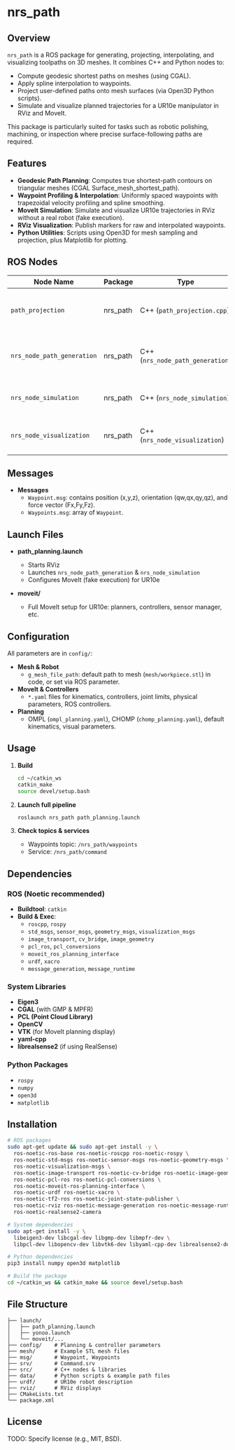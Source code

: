 # nrs_path

## Overview

`nrs_path` is a ROS package for generating, projecting, interpolating, and visualizing toolpaths on 3D meshes. It combines C++ and Python nodes to:

- Compute geodesic shortest paths on meshes (using CGAL).
- Apply spline interpolation to waypoints.
- Project user-defined paths onto mesh surfaces (via Open3D Python scripts).
- Simulate and visualize planned trajectories for a UR10e manipulator in RViz and MoveIt.

This package is particularly suited for tasks such as robotic polishing, machining, or inspection where precise surface-following paths are required.

## Features

- **Geodesic Path Planning**: Computes true shortest-path contours on triangular meshes (CGAL Surface_mesh_shortest_path).
- **Waypoint Profiling & Interpolation**: Uniformly spaced waypoints with trapezoidal velocity profiling and spline smoothing.
- **MoveIt Simulation**: Simulate and visualize UR10e trajectories in RViz without a real robot (fake execution).
- **RViz Visualization**: Publish markers for raw and interpolated waypoints.
- **Python Utilities**: Scripts using Open3D for mesh sampling and projection, plus Matplotlib for plotting.

## ROS Nodes

| Node Name                    | Package   | Type                              | Description                                              |
|------------------------------|-----------|-----------------------------------|----------------------------------------------------------|
| `path_projection`            | nrs_path  | C++ (`path_projection.cpp`)       | Interactive projector: click points, publish `Waypoints` |
| `nrs_node_path_generation`   | nrs_path  | C++ (`nrs_node_path_generation`)  | Generate profiled & interpolated waypoint sequences     |
| `nrs_node_simulation`        | nrs_path  | C++ (`nrs_node_simulation`)       | Simulate trajectory execution in MoveIt                 |
| `nrs_node_visualization`     | nrs_path  | C++ (`nrs_node_visualization`)    | Publish RViz markers for waypoints                      |

## Messages

- **Messages**
  - `Waypoint.msg`: contains position (x,y,z), orientation (qw,qx,qy,qz), and force vector (Fx,Fy,Fz).
  - `Waypoints.msg`: array of `Waypoint`.


## Launch Files

- **path_planning.launch**
  - Starts RViz
  - Launches `nrs_node_path_generation` & `nrs_node_simulation`
  - Configures MoveIt (fake execution) for UR10e

- **moveit/**
  - Full MoveIt setup for UR10e: planners, controllers, sensor manager, etc.

## Configuration

All parameters are in `config/`:

- **Mesh & Robot**
  - `g_mesh_file_path`: default path to mesh (`mesh/workpiece.stl`) in code, or set via ROS parameter.
- **MoveIt & Controllers**
  - `*.yaml` files for kinematics, controllers, joint limits, physical parameters, ROS controllers.
- **Planning**
  - OMPL (`ompl_planning.yaml`), CHOMP (`chomp_planning.yaml`), default kinematics, visual parameters.

## Usage

1. **Build**
   ```bash
   cd ~/catkin_ws
   catkin_make
   source devel/setup.bash
   ```

2. **Launch full pipeline**
   ```bash
   roslaunch nrs_path path_planning.launch
   ```

3. **Check topics & services**
   - Waypoints topic: `/nrs_path/waypoints`
   - Service: `/nrs_path/command`

## Dependencies

### ROS (Noetic recommended)

- **Buildtool**: `catkin`
- **Build & Exec**:
  - `roscpp`, `rospy`
  - `std_msgs`, `sensor_msgs`, `geometry_msgs`, `visualization_msgs`
  - `image_transport`, `cv_bridge`, `image_geometry`
  - `pcl_ros`, `pcl_conversions`
  - `moveit_ros_planning_interface`
  - `urdf`, `xacro`
  - `message_generation`, `message_runtime`

### System Libraries

- **Eigen3**
- **CGAL** (with GMP & MPFR)
- **PCL (Point Cloud Library)**
- **OpenCV**
- **VTK** (for MoveIt planning display)
- **yaml-cpp**
- **librealsense2** (if using RealSense)

### Python Packages

- `rospy`
- `numpy`
- `open3d`
- `matplotlib`

## Installation

```bash
# ROS packages
sudo apt-get update && sudo apt-get install -y \
  ros-noetic-ros-base ros-noetic-roscpp ros-noetic-rospy \
  ros-noetic-std-msgs ros-noetic-sensor-msgs ros-noetic-geometry-msgs \
  ros-noetic-visualization-msgs \
  ros-noetic-image-transport ros-noetic-cv-bridge ros-noetic-image-geometry \
  ros-noetic-pcl-ros ros-noetic-pcl-conversions \
  ros-noetic-moveit-ros-planning-interface \
  ros-noetic-urdf ros-noetic-xacro \
  ros-noetic-tf2-ros ros-noetic-joint-state-publisher \
  ros-noetic-rviz ros-noetic-message-generation ros-noetic-message-runtime \
  ros-noetic-realsense2-camera

# System dependencies
sudo apt-get install -y \
  libeigen3-dev libcgal-dev libgmp-dev libmpfr-dev \
  libpcl-dev libopencv-dev libvtk6-dev libyaml-cpp-dev librealsense2-dev

# Python dependencies
pip3 install numpy open3d matplotlib

# Build the package
cd ~/catkin_ws && catkin_make && source devel/setup.bash
```

## File Structure

```
├── launch/
│   ├── path_planning.launch
│   ├── yonoo.launch
│   └── moveit/...
├── config/    # Planning & controller parameters
├── mesh/      # Example STL mesh files
├── msg/       # Waypoint, Waypoints
├── srv/       # Command.srv
├── src/       # C++ nodes & libraries
├── data/      # Python scripts & example path files
├── urdf/      # UR10e robot description
├── rviz/      # RViz displays
├── CMakeLists.txt
└── package.xml
```

## License

TODO: Specify license (e.g., MIT, BSD).

